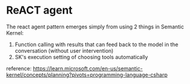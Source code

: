 # ReACT agent

The react agent pattern emerges simply from using 2 things in Semantic Kernel:

1. Function calling with results that can feed back to the model in the conversation (without user intervention)
2. SK's execution setting of choosing tools automatically

reference: https://learn.microsoft.com/en-us/semantic-kernel/concepts/planning?pivots=programming-language-csharp

